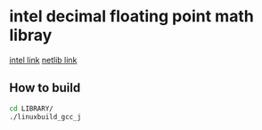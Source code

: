 # intel decimal floating point math libray

[intel link](https://www.intel.com/content/www/us/en/developer/articles/tool/intel-decimal-floating-point-math-library.html)
[netlib link](https://www.netlib.org/misc/intel/)

## How to build
```bash
cd LIBRARY/
./linuxbuild_gcc_j
```